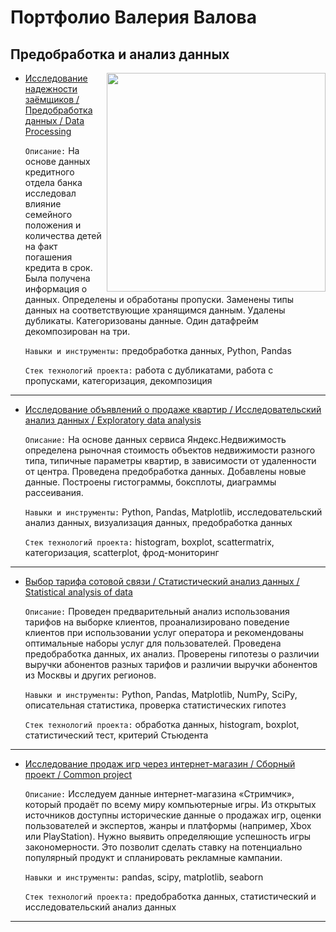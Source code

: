 # Портфолио Валерия Валова
## Предобработка и анализ данных
<img src='https://sun9-78.userapi.com/impg/PCqEgzYDwvk5VbwMwvvqOf7Ocsy5Kwe1rJt0ZQ/F-mYEatgwcc.jpg?size=604x352&quality=96&sign=7b6353a392b922e6094b007e0f7ab52c&type=album' align='right' width="350" height="350">

- [Исследование надежности заёмщиков / Предобработка данных / Data Processing](https://github.com/valov-vo/portfolio-projects/tree/main/educational-projects/1-reliability-of-borrowers) 

  `Описание:` На основе данных кредитного отдела банка исследовал влияние семейного положения и количества детей на факт погашения кредита в срок. Была получена информация о данных. Определены и обработаны пропуски. Заменены типы данных на соответствующие хранящимся данным. Удалены дубликаты. Категоризованы данные. Один датафрейм декомпозирован на три.

  `Навыки и инструменты:` предобработка данных, Python, Pandas

  `Стек технологий проекта:` работа с дубликатами, работа с пропусками, категоризация, декомпозиция
***
- [Исследование объявлений о продаже квартир / Исследовательский анализ данных / Exploratory data analysis](https://github.com/valov-vo/portfolio-projects/tree/main/educational-projects/2-apartment-advertisment) 

  `Описание:` На основе данных сервиса Яндекс.Недвижимость определена рыночная стоимость объектов недвижимости разного типа, типичные параметры квартир, в зависимости от удаленности от центра. Проведена предобработка данных. Добавлены новые данные. Построены гистограммы, боксплоты, диаграммы рассеивания.

  `Навыки и инструменты:` Python, Pandas, Matplotlib, исследовательский анализ данных, визуализация данных, предобработка данных

  `Стек технологий проекта:` histogram, boxplot, scattermatrix, категоризация, scatterplot, фрод-мониторинг
***
- [Выбор тарифа сотовой связи / Статистический анализ данных / Statistical analysis of data](https://github.com/valov-vo/portfolio-projects/tree/main/educational-projects/3-cellular-communication-tariffs) 

  `Описание:` Проведен предварительный анализ использования тарифов на выборке клиентов, проанализировано поведение клиентов при использовании услуг оператора и рекомендованы оптимальные наборы услуг для пользователей. Проведена предобработка данных, их анализ. Проверены гипотезы о различии выручки абонентов разных тарифов и различии выручки абонентов из Москвы и других регионов.

  `Навыки и инструменты:` Python, Pandas, Matplotlib, NumPy, SciPy, описательная статистика, проверка статистических гипотез

  `Стек технологий проекта:` обработка данных, histogram, boxplot, статистический тест, критерий Стьюдента
***
- [Исследование продаж игр через интернет-магазин / Сборный проект / Common project](https://github.com/valov-vo/portfolio-projects/tree/main/educational-projects/4-game-sales) 

  `Описание:` Исследуем данные интернет-магазина «Стримчик», который продаёт по всему миру компьютерные игры. Из открытых источников доступны исторические данные о продажах игр, оценки пользователей и экспертов, жанры и платформы (например, Xbox или PlayStation). Нужно выявить определяющие успешность игры закономерности. Это позволит сделать ставку на потенциально популярный продукт и спланировать рекламные кампании.

  `Навыки и инструменты:` pandas, scipy, matplotlib, seaborn

  `Стек технологий проекта:` предобработка данных, статистический и исследовательский анализ данных
***
